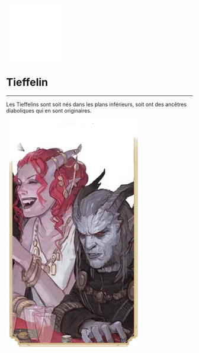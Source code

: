 <div class="icon-container">
  <img src="../_media/especes/Tieffelin.png" alt="Tieffelin" class="icon-r-title" data-no-zoom />

# Tieffelin <!-- {docsify-ignore} -->

</div>

---

<div class="bloc-pres">
<div class="bloc-texte">
  <div class="texte">
    <p>Les Tieffelins sont soit nés dans les plans inférieurs, soit ont des ancêtres diaboliques qui en sont originaires.</p>
  </div>
  </div>
  <img src="../_media/especes/pres-tieffelin.png" alt="Tieffelin" class="img-pres" data-no-zoom />
</div>